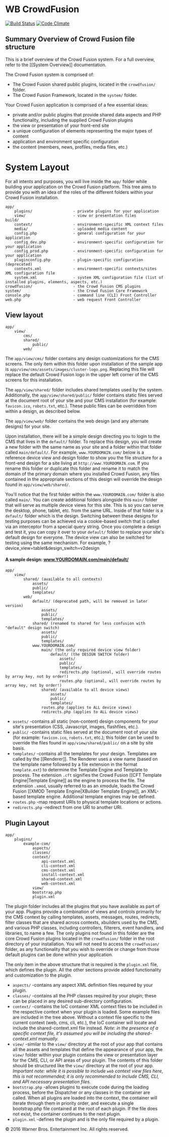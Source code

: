 WB CrowdFusion
========================

[![Build Status](https://api.travis-ci.org/wb-crowdfusion/crowdfusion.svg)](https://travis-ci.org/wb-crowdfusion/crowdfusion)
[![Code Climate](https://codeclimate.com/github/wb-crowdfusion/crowdfusion/badges/gpa.svg)](https://codeclimate.com/github/wb-crowdfusion/crowdfusion)


Summary Overview of Crowd Fusion file structure
-----------------------------------------------

This is a brief overview of the Crowd Fusion system. For a full overview, refer to the [[System Overview]] documentation.

The Crowd Fusion system is comprised of:

* The Crowd Fusion shared public plugins, located in the `crowdfusion/` folder.
* The Crowd Fusion Framework, located in the `system/` folder.

Your Crowd Fusion application is comprised of a few essential ideas:

* private and/or public plugins that provide shared data aspects and PHP functionality, including the supplied Crowd Fusion plugins
* the view or presentation of your front-end site
* a unique configuration of elements representing the major types of content
* application and environment specific configuration
* the content (members, news, profiles, media files, etc.)

# System Layout

For all intents and purposes, you will live inside the `app/` folder while building your application on the Crowd Fusion platform. This tree aims to provide you with an idea of the roles of the different folders within your Crowd Fusion installation.

    app/
        plugins/                  - private plugins for your application
        view/                     - view or presentation files
    build/
        context/                  - environment-specific XML context files
        media/                    - uploaded media content
        config.php                - general configuration for your application
        config_dev.php            - environment-specific configuration for your application
        config_prod.php           - environment-specific configuration for your application
        pluginconfig.php          - plugin-specific configuration (deprecated)
        contexts.xml              - environment-specific contexts/sites XML configuration file
        system.xml                - system XML configuration file (list of installed plugins, elements, aspects, etc.)
    crowdfusion/                  - the Crowd Fusion CMS plugins
    system/                       - the Crowd Fusion Core Framework
    console.php                   - command line (CLI) Front Controller
    web.php                       - web request Front Controller

## View layout

    app/
        view/
            cms/
            shared/
                public/
            web/

The `app/view/cms/` folder contains any design customizations for the CMS screens. The only item within this folder upon installation of the sample app is `app/view/cms/assets/images/cluster-logo.png`. Replacing this file will replace the default Crowd Fusion logo in the upper left corner of the CMS screens for this installation.

The `app/view/shared/` folder includes shared templates used by the system. Additionally, the `app/view/shared/public/` folder contains static files served at the document root of your site and your CMS installation
(for example: `favicon.ico`, `robots.txt`, etc.). These public files can be overridden from within a design, as described below.

The `app/view/web/` folder contains the web design (and any alternate designs) for your site.

Upon installation, there will be a simple design directing you to login to the CMS that lives in the `default/` folder.  To replace this design, you will create a new folder with the same name as your site and a folder within that folder called `main/default/`. For example, `www.YOURDOMAIN.com/` below is a reference device view and design folder to show you the file structure for a front-end design for a site living at `http://www.YOURDOMAIN.com`. If you rename this folder or duplicate this folder and rename it to match the domain of the primary domain where you installed Crowd Fusion, any files contained in the appropriate sections of this design will override the design found in `app/view/web/shared/`.

You'll notice that the first folder within the `www.YOURDOMAIN.com/` folder is also called `main/`. You can create
additional folders alongside this `main/` folder that will serve as multiple device views for this site.  This is so you can serve the desktop, phone, tablet, etc. from the same URL.  Inside of that folder is a `default/` folder which is the design. Switching between these designs for testing purposes can be achieved via a cookie-based switch that is called via an interceptor from a special query string. Once you complete a design and test it, you can copy it over to your `default/` folder to replace your site's default design for everyone.  The device view can also be switched for testing using the same mechanism.  For example, ?device_view=tablet&design_switch=v2design

#### A sample design: www.YOURDOMAIN.com/main/default/

    app/
        view/
            shared/ (available to all contexts)
                assets/
                public/
                templates/
            web/
                default/ (deprecated path, will be removed in later version)
                    assets/
                    public/
                    templates/
                shared/ (renamed to shared for less confusion with "default" design switch)
                    assets/
                    public/
                    templates/
                www.YOURDOMAIN.com/
                    main/ (the only required device view folder)
                        default/ (the DESIGN SWITCH folder)
                            assets/
                            public/
                            templates/
                            redirects.php (optional, will override routes by array key, not by order!)
                            routes.php (optional, will override routes by array key, not by order!)
                    shared/ (available to all device views)
                        assets/
                        public/
                        templates/
                    routes.php (applies to ALL device views)
                    redirects.php (applies to ALL device views)

* `assets/` -contains all static (non-content) design components for your site's presentation
             (CSS, Javascript, images, flashfiles, etc.).
* `public/` -contains static files served at the document root of your site (for example: `favicon.ico`, `robots.txt`,
             etc.); this folder can be used to override the files found in `app/view/shared/public/` on a site by site basis.
* `templates/` -contains all the templates for your design. Templates are called by the [[Renderer]]. The Renderer uses a view name (based on the template name followed by a file extension in the format `template.ext`) to determine the Template Engine and Template to process.  The extension `.cft` signifies the Crowd Fusion [[CFT Template Engine|Template Engine]] as the engine to process the file.  The extension `.xmod`, usually referred to as an xmodule, loads the Crowd Fusion [[XMOD Template Engine|XBuilder Template Engine]], an XML-based template engine. Additional template engines may be defined.
* `routes.php` -map request URIs to physical template locations or actions.
* `redirects.php` -redirect from one URI to another URI.

## Plugin Layout

    app/
        plugins/
            example-com/
                aspects/
                classes/
                context/
                    api-context.xml
                    cli-context.xml
                    cms-context.xml
                    install-context.xml
                    shared-context.xml
                    web-context.xml
                view/
                bootstrap.php
                plugin.xml

The plugin folder includes all the plugins that you have available as part of your app. Plugins provide a combination of views and controls primarily for the CMS context by calling templates, assets, messages, routes, redirects, filter classes that are shared across contexts, xbuilders used by the CMS, and various PHP classes, including controllers, filterers, event handlers, and libraries, to name a few. The only plugins not found in this folder are the core Crowd Fusion plugins located in the `crowdfusion/` folder in the root directory of your installation. You will not need to access the `crowdfusion/` folder, as any functionality that you wish to override or change from those default plugins can be done within your application.

The only item in the above structure that is required is the `plugin.xml` file, which defines the plugin. All the other sections provide added functionality and customization to the plugin.

* `aspects/` -contains any aspect XML definition files required by your plugin.
* `classes/` -contains all the PHP classes required by your plugin; these can be placed in
              any desired sub-directory configuration.
* `context/` -contains the IoC container XML context files to be included in the respective context when your plugin is loaded. Some example files are included in the tree above. Without a context file specific to the current context (web, cms, cli, etc.), the IoC container will locate and include the shared-context.xml file instead. *Note: in the presence of a specific context file, it's assumed you will be including the shared-context.xml manually.*
* `view/` -similar to the `view/` directory at the root of your app that contains all the assets and templates that define the appearance of your app, the `view/` folder within your plugin contains the view or presentation layer for the CMS, CLI, or API areas of your plugin. The contents of this folder should be structured like the `view/` directory at the root of your app. *Important note: while it is possible to include `web` context view files here, this is not recommended; it is only recommended to include CMS, CLI, and API necessary presentation files.*
* `bootstrap.php` -allows plugins to execute code during the loading process, before the Dispatcher or any classes in the container are called. When all plugins are loaded into the context, the container will iterate through them in priority order, and execute a single bootstrap.php file contained at the root of each plugin.  If the file does not exist, the container continues to the next plugin.
* `plugin.xml` -defines the plugin and is the only file required by a plugin.


&copy; 2016 Warner Bros. Entertainment Inc. All rights reserved.
